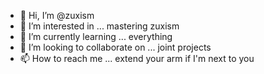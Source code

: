 - 👋 Hi, I’m @zuxism
- 👀 I’m interested in ... mastering zuxism
- 🌱 I’m currently learning ... everything
- 💞️ I’m looking to collaborate on ... joint projects
- 📫 How to reach me ... extend your arm if I'm next to you

<!---
zuxism/zuxism is a ✨ special ✨ repository because its `README.md` (this file) appears on your GitHub profile.
You can click the Preview link to take a look at your changes.
--->
